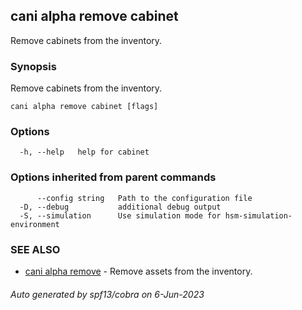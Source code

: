 ## cani alpha remove cabinet

Remove cabinets from the inventory.

### Synopsis

Remove cabinets from the inventory.

```
cani alpha remove cabinet [flags]
```

### Options

```
  -h, --help   help for cabinet
```

### Options inherited from parent commands

```
      --config string   Path to the configuration file
  -D, --debug           additional debug output
  -S, --simulation      Use simulation mode for hsm-simulation-environment
```

### SEE ALSO

* [cani alpha remove](cani_alpha_remove.md)	 - Remove assets from the inventory.

###### Auto generated by spf13/cobra on 6-Jun-2023
